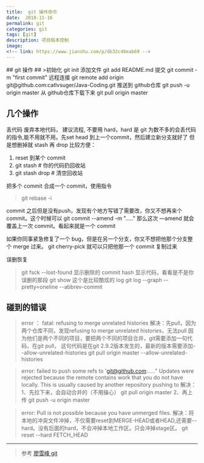 ```yaml
---
title:  git 操作命令
date:  2018-11-16
permalink: git
categories: git 
tags: [git]
description: 项目版本控制
image: 
<!-- link: https://www.jianshu.com/p/db32c48eab69 -->
---
```

<p class="description"></p>
## git 操作 ##
>初始化  git init 
添加文件  git add README.md
提交  git commit -m "first commit"
远程连接 git remote add origin git@github.com:catlvsuger/Java-Coding.git 
推送到 github仓库  git push -u origin master
从 github仓库下载下来  git pull origin master

<!-- more -->
## 几个操作 ##
丢代码 废弃本地代码， 建议流程, 不要用  hard，hard  是  git  为数不多的会丢代码的指令,能不用就不用。先set head 到上一个commit，然后建立新分支就好了
但是想删掉就 stash 再 drop 比较方便：
1. reset 到某个 commit
2. git stash     # 你的代码扔回收站
3. git stash drop  # 清空回收站

把多个 commit 合成一个 commit，使用指令
> git rebase -i <hash>

commit 之后但是没有push，发现有个地方写错了需要改，你又不想再来个 commit。这个时候可以
git commit --amend -m "….."
那么这次 —amend 就会覆盖上一次 commit。看起来就是一个 commit

如果你同事紧急修复了一个 bug，但是在另一个分支，你又不想把他那个分支整个 merge 过来。
git cherry-pick <hash>
就可以只把他那一个 commit 复制过来

误删恢复
>git fsck --lost-found
显示删除的 commit hash
显示代码，看看是不是你误删的那段
git show <hash>
这个是比较酷炫的 log
git log --graph --pretty=oneline --abbrev-commit

## 碰到的错误 ##
> error ： fatal: refusing to merge unrelated histories
解决：先pull，因为两个仓库不同，发现refusing to merge unrelated histories，无法pull
因为他们是两个不同的项目，要把两个不同的项目合并，git需要添加一句代码，在git pull，
这句代码是在git 2.9.2版本发生的，最新的版本需要添加--allow-unrelated-histories
git pull origin master --allow-unrelated-histories

> error: failed to push some refs to 'git@github.com:....." Updates were rejected because the remote contains work that you do not have locally.
This is usually caused by another repository pushing to
解决：1、先拉下来，会自动合并的（不用操心）
git pull origin master
2、再上传
git push -u origin master

> error: Pull is not possible because you have unmerged files.
解决：将本地的冲突文件冲掉，不仅需要reset到MERGE-HEAD或者HEAD,还需要--hard。没有后面的hard，不会冲掉本地工作区。只会冲掉stage区。
git reset --hard FETCH_HEAD

- - - - -
> 参考
> [廖雪峰 git](https://www.liaoxuefeng.com/wiki/0013739516305929606dd18361248578c67b8067c8c017b000)